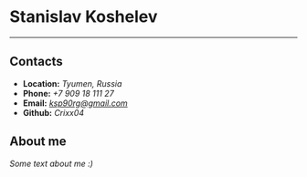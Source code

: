 # Stanislav Koshelev
--------------------

## Contacts
  - **Location:** *Tyumen, Russia*
  - **Phone:** *+7 909 18 111 27*
  - **Email:** *ksp90rg@gmail.com*
  - **Github:** *Crixx04*

  ## About me
*Some text about me :)*





